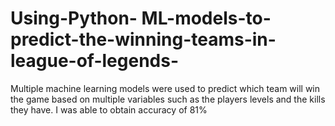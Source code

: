 # Using-Python- ML-models-to-predict-the-winning-teams-in-league-of-legends-
Multiple machine learning models were used to predict which team will win the game based on multiple variables such as the players levels and the kills they have. I was able to obtain accuracy of 81%
